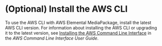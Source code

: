 # \(Optional\) Install the AWS CLI<a name="setting-up-install-cli"></a>

To use the AWS CLI with AWS Elemental MediaPackage, install the latest AWS CLI version\. For information about installing the AWS CLI or upgrading it to the latest version, see [Installing the AWS Command Line Interface](https://docs.aws.amazon.com/cli/latest/userguide/installing.html) in the *AWS Command Line Interface User Guide*\. 